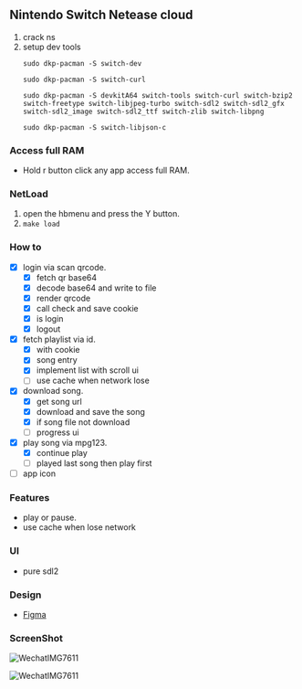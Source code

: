 ## Nintendo Switch Netease cloud
1. crack ns
2. setup dev tools
    ```
    sudo dkp-pacman -S switch-dev
    
    sudo dkp-pacman -S switch-curl
    
    sudo dkp-pacman -S devkitA64 switch-tools switch-curl switch-bzip2 switch-freetype switch-libjpeg-turbo switch-sdl2 switch-sdl2_gfx switch-sdl2_image switch-sdl2_ttf switch-zlib switch-libpng
    
    sudo dkp-pacman -S switch-libjson-c
    ```

### Access full RAM
- Hold r button click any app access full RAM.
### NetLoad
1. open the hbmenu and press the Y button.
2. ```make load```
### How to
- [x] login via scan qrcode.
  - [x] fetch qr base64
  - [x] decode base64 and write to file
  - [x] render qrcode
  - [x] call check and save cookie
  - [x] is login
  - [x] logout
- [x] fetch playlist via id.
  - [x] with cookie
  - [x] song entry
  - [x] implement list with scroll ui
  - [ ] use cache when network lose
- [x] download song. 
  - [x] get song url
  - [x] download and save the song
  - [x] if song file not download
  - [ ] progress ui
- [x] play song via mpg123.
  - [x] continue play
  - [ ] played last song then play first
- [ ] app icon

### Features
- play or pause.
- use cache when lose network

### UI
- pure sdl2

### Design
- [Figma](https://www.figma.com/file/BMqb2WCmluOGYmek0blxfn/ns?node-id=0%3A1)

### ScreenShot

![WechatIMG7611](https://tva1.sinaimg.cn/large/e6c9d24egy1h015i8n3zqj20u01hc0w1.jpg)

![WechatIMG7611](https://tva1.sinaimg.cn/large/e6c9d24egy1h015hrtjvtj20u01hc0wf.jpg)



